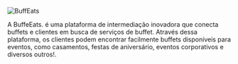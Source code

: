 ![BuffEats](https://github.com/Gn112/BuffeEats/assets/50271636/318ef0a1-abab-46a7-a1a8-6ff9d99cb84a)

A BuffeEats. é uma plataforma de intermediação inovadora que conecta buffets e clientes em busca de serviços de buffet. Através dessa plataforma, os clientes podem encontrar facilmente buffets disponíveis para eventos, como casamentos, festas de aniversário, eventos corporativos e diversos outros!.

